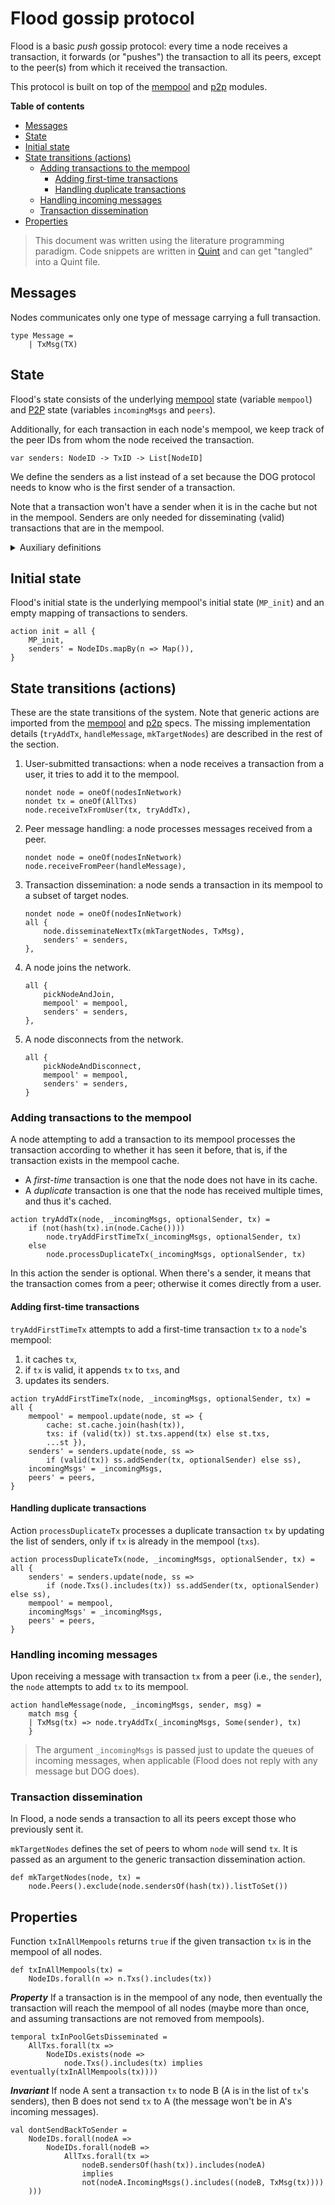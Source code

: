# Flood gossip protocol

Flood is a basic _push_ gossip protocol: every time a node receives a transaction, it forwards (or
"pushes") the transaction to all its peers, except to the peer(s) from which it received the
transaction.

This protocol is built on top of the [mempool](mempool.md) and [p2p](p2p.md) modules.

**Table of contents**
  - [Messages](#messages)
  - [State](#state)
  - [Initial state](#initial-state)
  - [State transitions (actions)](#state-transitions-actions)
    - [Adding transactions to the mempool](#adding-transactions-to-the-mempool)
      - [Adding first-time transactions](#adding-first-time-transactions)
      - [Handling duplicate transactions](#handling-duplicate-transactions)
    - [Handling incoming messages](#handling-incoming-messages)
    - [Transaction dissemination](#transaction-dissemination)
  - [Properties](#properties)

> This document was written using the literature programming paradigm. Code snippets are written in
> [Quint][quint] and can get "tangled" into a Quint file.

## Messages

Nodes communicates only one type of message carrying a full transaction.
```bluespec "messages" +=
type Message =
    | TxMsg(TX)
```

## State

Flood's state consists of the underlying [mempool](mempool.md) state (variable `mempool`) and
[P2P](p2p.md) state (variables `incomingMsgs` and `peers`).

Additionally, for each transaction in each node's mempool, we keep track of the peer IDs from whom
the node received the transaction. 
```bluespec "state" +=
var senders: NodeID -> TxID -> List[NodeID]
```
We define the senders as a list instead of a set because the DOG protocol needs to know who is the
first sender of a transaction.

Note that a transaction won't have a sender when it is in the cache but not in the mempool. Senders
are only needed for disseminating (valid) transactions that are in the mempool.

<details>
  <summary>Auxiliary definitions</summary>

```bluespec "auxstate" +=
def Senders(node) = senders.get(node)
```

The set of senders of transaction `txID`:
```bluespec "auxstate" +=
def sendersOf(node, txID) = 
    node.Senders().mapGetDefault(txID, List())
```

Function `addSender` adds a sender to `tx`'s list of senders (`_txSenders`), if `optionalSender` has
a value that's not already in the list.
```bluespec "auxstate" +=
pure def addSender(_txSenders, tx, optionalSender) = 
    match optionalSender {
    | Some(sender) => _txSenders.update(hash(tx), ss => 
        if (ss.includes(sender)) ss else ss.append(sender))
    | None => _txSenders
    }
```
</details>

## Initial state

Flood's initial state is the underlying mempool's initial state (`MP_init`) and an empty mapping of
transactions to senders.
```bluespec "actions" +=
action init = all {
    MP_init,
    senders' = NodeIDs.mapBy(n => Map()),
}
```

## State transitions (actions)

These are the state transitions of the system. Note that generic actions are imported from the
[mempool](mempool.md) and [p2p](p2p.md) specs. The missing implementation details (`tryAddTx`,
`handleMessage`, `mkTargetNodes`) are described in the rest of the section.

1. User-submitted transactions: when a node receives a transaction from a user, it tries to add it
   to the mempool.
    ```bluespec "steps" +=
    nondet node = oneOf(nodesInNetwork)
    nondet tx = oneOf(AllTxs)
    node.receiveTxFromUser(tx, tryAddTx),
    ```

2. Peer message handling: a node processes messages received from a peer.
    ```bluespec "steps" +=
    nondet node = oneOf(nodesInNetwork)
    node.receiveFromPeer(handleMessage),
    ```

3. Transaction dissemination: a node sends a transaction in its mempool to a subset of target nodes.
    ```bluespec "steps" +=
    nondet node = oneOf(nodesInNetwork)
    all {
        node.disseminateNextTx(mkTargetNodes, TxMsg),
        senders' = senders,
    },
    ```

4. A node joins the network.
    ```bluespec "steps" +=
    all {
        pickNodeAndJoin,
        mempool' = mempool,
        senders' = senders,
    },
    ```

5. A node disconnects from the network.
    ```bluespec "steps" +=
    all {
        pickNodeAndDisconnect,
        mempool' = mempool,
        senders' = senders,
    }
    ```

### Adding transactions to the mempool

A node attempting to add a transaction to its mempool processes the transaction according to whether
it has seen it before, that is, if the transaction exists in the mempool cache.
- A *first-time* transaction is one that the node does not have in its cache. 
- A *duplicate* transaction is one that the node has received multiple times, and thus it's cached.

```bluespec "actions" +=
action tryAddTx(node, _incomingMsgs, optionalSender, tx) = 
    if (not(hash(tx).in(node.Cache())))
        node.tryAddFirstTimeTx(_incomingMsgs, optionalSender, tx)
    else
        node.processDuplicateTx(_incomingMsgs, optionalSender, tx)
```
In this action the sender is optional. When there's a sender, it means that the transaction comes
from a peer; otherwise it comes directly from a user.

#### Adding first-time transactions

`tryAddFirstTimeTx` attempts to add a first-time transaction `tx` to a
`node`'s mempool:
1. it caches `tx`, 
2. if `tx` is valid, it appends `tx` to `txs`, and
3. updates its senders.
```bluespec "actions" +=
action tryAddFirstTimeTx(node, _incomingMsgs, optionalSender, tx) = all {
    mempool' = mempool.update(node, st => {
        cache: st.cache.join(hash(tx)),
        txs: if (valid(tx)) st.txs.append(tx) else st.txs,
        ...st }),
    senders' = senders.update(node, ss =>
        if (valid(tx)) ss.addSender(tx, optionalSender) else ss),
    incomingMsgs' = _incomingMsgs,
    peers' = peers,
}
```

#### Handling duplicate transactions

Action `processDuplicateTx` processes a duplicate transaction `tx` by updating the list of senders,
only if `tx` is already in the mempool (`txs`).
```bluespec "actions" +=
action processDuplicateTx(node, _incomingMsgs, optionalSender, tx) = all {
    senders' = senders.update(node, ss =>
        if (node.Txs().includes(tx)) ss.addSender(tx, optionalSender) else ss),
    mempool' = mempool,
    incomingMsgs' = _incomingMsgs,
    peers' = peers,
}
```

### Handling incoming messages

Upon receiving a message with transaction `tx` from a peer (i.e., the `sender`), the `node` attempts
to add `tx` to its mempool. 
```bluespec "actions" +=
action handleMessage(node, _incomingMsgs, sender, msg) =
    match msg {
    | TxMsg(tx) => node.tryAddTx(_incomingMsgs, Some(sender), tx)
    }
```
> The argument `_incomingMsgs` is passed just to update the queues of incoming messages, when
applicable (Flood does not reply with any message but DOG does).

### Transaction dissemination 

In Flood, a node sends a transaction to all its peers except those who previously sent it.

`mkTargetNodes` defines the set of peers to whom `node` will send `tx`. It is passed as an argument
to the generic transaction dissemination action.
```bluespec "actions" +=
def mkTargetNodes(node, tx) =
    node.Peers().exclude(node.sendersOf(hash(tx)).listToSet())
```

## Properties

Function `txInAllMempools` returns `true` if the given transaction `tx` is in the mempool of all
nodes.
```bluespec "properties" +=
def txInAllMempools(tx) =
    NodeIDs.forall(n => n.Txs().includes(tx))
```

_**Property**_ If a transaction is in the mempool of any node, then eventually the transaction will
reach the mempool of all nodes (maybe more than once, and assuming transactions are not removed from
mempools).
```bluespec "properties" +=
temporal txInPoolGetsDisseminated = 
    AllTxs.forall(tx => 
        NodeIDs.exists(node =>
            node.Txs().includes(tx) implies eventually(txInAllMempools(tx))))
```

_**Invariant**_ If node A sent a transaction `tx` to node B (A is in the list of `tx`'s senders),
then B does not send `tx` to A (the message won't be in A's incoming messages).
```bluespec "properties" +=
val dontSendBackToSender =
    NodeIDs.forall(nodeA => 
        NodeIDs.forall(nodeB => 
            AllTxs.forall(tx =>
                nodeB.sendersOf(hash(tx)).includes(nodeA) 
                implies
                not(nodeA.IncomingMsgs().includes((nodeB, TxMsg(tx))))
    )))
```

<!--
```bluespec quint/flood.qnt +=
// -*- mode: Bluespec; -*-

// File generated from markdown using https://github.com/driusan/lmt. DO NOT EDIT.

module flood {
    import spells.* from "./spells"
    import mempool.* from "./mempool"
    export mempool.*

    //--------------------------------------------------------------------------
    // Messages
    //--------------------------------------------------------------------------
    <<<messages>>>

    //--------------------------------------------------------------------------
    // State
    //--------------------------------------------------------------------------
    <<<state>>>
    
    // Auxiliary definitions
    <<<auxstate>>>

    //--------------------------------------------------------------------------
    // Actions
    //--------------------------------------------------------------------------
    <<<actions>>>

    action step = any {
        <<<steps>>>
    }

    //--------------------------------------------------------------------------
    // Properties
    //--------------------------------------------------------------------------
    <<<properties>>>

}
```
-->

[quint]: https://quint-lang.org/
